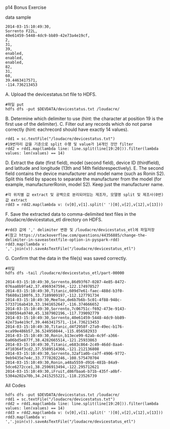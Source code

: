 p14 Bonus Exercise

data sample
```
2014-03-15:10:49:30,
Sorrento F22L,
40e61459-5448-4dc9-bb89-42e73a4e19cf,
2,
31,
39,
enabled,
enabled,
enabled,
82,
31,
60,
39.4463417571,
-114.736213453
```

A. Upload the devicestatus.txt file to HDFS.
```
#파일 put
hdfs dfs -put $DEVDATA/devicestatus.txt /loudacre/
```

B. Determine which delimiter to use (hint: the character at position 19 is the first use of the delimiter).
C. Filter out any records which do not parse correctly (hint: eachrecord should have exactly 14 values).
```
rdd1 = sc.textFile("/loudacre/devicestatus.txt")
#19번자리 값을 기준으로 split 수행 및 value가 14개인 것만 filter
rdd2 = rdd1.map(lambda line: line.split(line[19:20])).filter(lambda values: len(values) == 14)
```

D. Extract the date (first field), model (second field), device ID (thirdfield), and latitude and longitude (13th and 14th fieldsrespectively).
E. The second field contains the device manufacturer and model name (such as Ronin S2). Split this field by spaces to separate the manufacturer from the model (for example, manufacturerRonin, model S2). Keep just the manufacturer name.
```
#각 위치별 값 extract 및 공백으로 분리되어있는 제조자, 모델명 split 및 제조사(0번)값 extract
rdd3 = rdd2.map(lambda v: (v[0],v[1].split(' ')[0],v[2],v[12],v[13]))
```

F. Save the extracted data to comma-delimited text files in the /loudacre/devicestatus_etl directory on HDFS.
```
#rdd3 값에 ',' delimiter 변환 및 /loudacre/devicestatus_etl에 파일저장
#(참고 https://stackoverflow.com/questions/44356885/change-the-delimiter-in-saveastextfile-option-in-pyspark-rdd)
rdd3.map(lambda v: ','.join(v)).saveAsTextFile("/loudacre/devicestatus_etl")
```

G. Confirm that the data in the file(s) was saved correctly.
```
#파일 
hdfs dfs -tail /loudacre/devicestatus_etl/part-00000

2014-03-15:10:49:30,Sorrento,86d93f67-0287-4e85-8472-076aa8b9fa42,37.4969347594,-122.174978527
2014-03-15:10:49:30,Titanic,609d7e61-faec-488d-b3f0-fb680a1100f6,33.7189909197,-112.127791734
2014-03-15:10:49:30,MeeToo,de6b7b6b-5c01-4f88-948c-5733716ab410,33.1941652647,-116.374666652
2014-03-15:10:49:30,Sorrento,7c06751c-f692-473e-9143-9280594a9740,45.1387902196,-117.739092779
2014-03-15:10:49:30,Sorrento,40e61459-5448-4dc9-bb89-42e73a4e19cf,39.4463417571,-114.736213453
2014-03-15:10:49:30,Titanic,d4f2958f-27a9-49ec-b176-eca99e486b57,36.524950844,-115.056582933
2014-03-15:10:49:30,Ronin,b13ece99-62ab-4c9f-a366-6a06bd5e877f,38.4282665514,-121.25933863
2014-03-15:10:49:30,Titanic,e683c864-2c49-46dd-8aa4-4f10364f3cd2,37.5589514366,-121.212136808
2014-03-15:10:49:30,Sorrento,32af1a0b-ca7f-4906-9772-9eb9435e7e4c,33.7778202246,-108.575470704
2014-03-15:10:49:30,Ronin,a48a5559-d916-481b-84a9-5dce6272cce1,38.2596913494,-122.295712621
2014-03-15:10:49:30,iFruit,d86fbaa6-b71b-435f-a0bf-5304a202a70b,34.2415255221,-118.23526739

```

All Codes
```
hdfs dfs -put $DEVDATA/devicestatus.txt /loudacre/
rdd1 = sc.textFile("/loudacre/devicestatus.txt")
rdd2 = rdd1.map(lambda line: line.split(line[19:20])).filter(lambda values: len(values) == 14)
rdd3 = rdd2.map(lambda v: (v[0],v[1].split(' ')[0],v[2],v[12],v[13]))
rdd3.map(lambda v: ','.join(v)).saveAsTextFile("/loudacre/devicestatus_etl")
```

